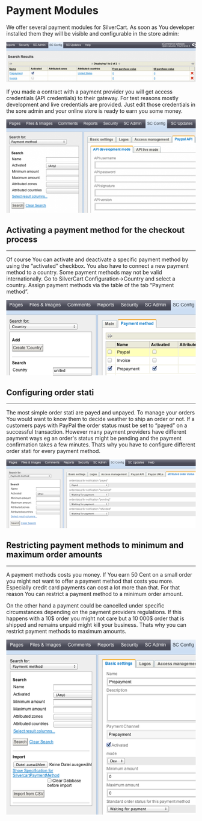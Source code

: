 # Payment Modules

We offer several payment modules for SilverCart. As soon as You developer installed them they will be visible and configurable in the store admin:

![](_images/configpaymentmodules_1-2.png)

If you made a contract with a payment provider you will get access credentials (API credentials) to their gateway. For test reasons mostly development and live credentials are provided. Just edit those credentials in the sore admin and your online store is ready to earn you some money.

![](_images/paypalapi_1-2.png)

## Activating a payment method for the checkout process
- - -

Of course You can activate and deactivate a specific payment method by using the “activated” checkbox. You also have to connect a new payment method to a country. Some payment methods may not be valid internationally. Go to SilverCart Configuration→Country and select a country. Assign payment methods via the table of the tab “Payment method”.

![](_images/configcountrypaymentmethod_1-2.png)

## Configuring order stati
- - -

The most simple order stati are payed and unpayed. To manage your orders You would want to know them to decide weather to ship an order or not. If a customers pays with PayPal the order status must be set to “payed” on a successful transaction. However many payment providers have different payment ways eg an order's status might be pending and the payment confirmation takes a few minutes. Thats why you have to configure different order stati for every payment method.

![](_images/configpaymentmethodpaypalattributedstatus_1-2.png)

## Restricting payment methods to minimum and maximum order amounts
- - -

A payment methods costs you money. If You earn 50 Cent on a small order you might not want to offer a payment method that costs you more. Especially credit card payments can cost a lot more than that. For that reason You can restrict a payment method to a minimum order amount.

On the other hand a payment could be cancelled under specific circumstances depending on the payment providers regulations. If this happens with a 10$ order you might not care but a 10 000$ order that is shipped and remains unpaid might kill your business. Thats why you can restrict payment methods to maximum amounts.

![](_images/configpaymentmethodprepaymentbasicsettings_1-2.png)

